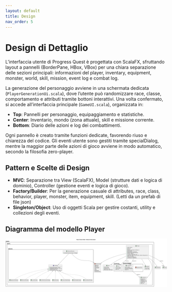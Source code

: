 ```yaml
---
layout: default
title: Design
nav_order: 5
---
```


# Design di Dettaglio

L’interfaccia utente di Progress Quest è progettata con ScalaFX, sfruttando layout a pannelli (BorderPane, HBox, VBox) per una chiara separazione delle sezioni principali: informazioni del player, inventary, equipment, monster, world, skill, mission, event log e combat log.

La generazione del personaggio avviene in una schermata dedicata (`PlayerGenerationUi.scala`), dove l’utente può randomizzare race, classe, comportamento e attributi tramite bottoni interattivi. Una volta confermato, si accede all’interfaccia principale (`GameUI.scala`), organizzata in:

- **Top**: Pannelli per personaggio, equipaggiamento e statistiche.
- **Center**: Inventario, mondo (zona attuale), skill e missione corrente.
- **Bottom**: Diario delle azioni e log dei combattimenti.

Ogni pannello è creato tramite funzioni dedicate, favorendo riuso e chiarezza del codice. Gli eventi utente sono gestiti tramite specialDialog, mentre la maggior parte delle azioni di gioco avviene in modo automatico, secondo la filosofia zero-player.

## Pattern e Scelte di Design

- **MVC**: Separazione tra View (ScalaFX), Model (strutture dati e logica di dominio), Controller (gestione eventi e logica di gioco).
- **Factory/Builder**: Per la generazione casuale di attributes, race, class, behavior, player, monster, item, equipment, skill. (Letti da un prefab di file json)
- **Singleton/Object**: Uso di oggetti Scala per gestire costanti, utility e collezioni degli eventi.

## Diagramma del modello Player
![Player Domain Model](../assets/images/playerModelDiagram.png)
